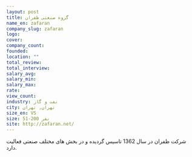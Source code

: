 ```yaml
---
layout: post
title: گروه صنعتی ظفران
name_en: zafaran
company_slug: zafaran
logo: 
cover: 
company_count:
founded:
location: ""
total_review: 
total_interview: 
salary_avg: 
salary_min: 
salary_max: 
rate: 
view_count: 
industry: نفت و گاز
city: تهران, تهران
size_en: VS
size: 51-200 نفر
site: http://zafaran.net/
---
```


شرکت ظفران در سال 1362 تاسیس گردیده و در بخش های مختلف صنعتی فعالیت دارد.

